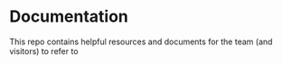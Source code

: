 # Documentation

This repo contains helpful resources and documents for the team (and visitors) to refer to 